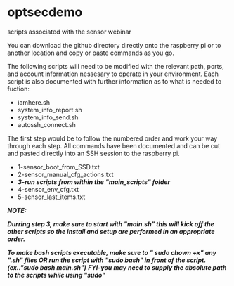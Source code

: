 # optsecdemo
scripts associated with the sensor webinar

You can download the github directory directly onto the raspberry pi or to another location and copy or paste commands as you go.

The following scripts will need to be modified with the relevant path, ports, and account information nessesary to operate in your environment.
Each script is also documented with further information as to what is needed to fuction:
- iamhere.sh
- system_info_report.sh
- system_info_send.sh
- autossh_connect.sh


The first step would be to follow the numbered order and work your way through each step. All commands have been documented and can be cut and pasted directly into an SSH session to the raspberry pi. 
- 1-sensor_boot_from_SSD.txt
- 2-sensor_manual_cfg_actions.txt
- ***3-run scripts from within the "main_scripts" folder***
- 4-sensor_env_cfg.txt
- 5-sensor_last_items.txt

***NOTE:*** 

***Durring step 3, make sure to start with "main.sh" this will kick off the other scripts so the install and setup are performed in an appropriate order.***

***To make bash scripts executable, make sure to " sudo chown +x" any ".sh" files OR run the script with "sudo bash" in front of the script.(ex.."sudo bash main.sh")***
***FYI-you may need to supply the absolute path to the scripts while using "sudo"***
